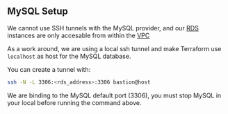 ## MySQL Setup

We cannot use SSH tunnels with the MySQL provider, and our [RDS](https://aws.amazon.com/rds/) instances are only accesable from within the [VPC](https://aws.amazon.com/vpc/)

As a work around, we are using a local ssh tunnel and make Terraform use `localhost` as host for the MySQL database.

You can create a tunnel with:

```bash
ssh -N -L 3306:<rds_address>:3306 bastion@host
```

We are binding to the MySQL default port (3306), you must stop MySQL in your local before running the command above.
